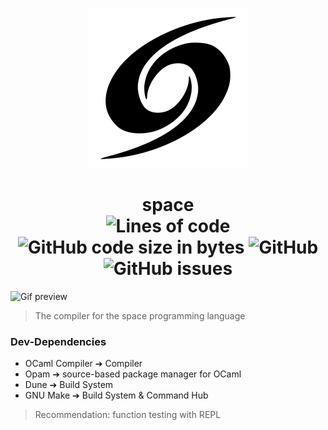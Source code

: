 <p align="center">     <img src="res/logo-512x512.png" width="256"/>    </p>

<h1 align="center">space</br>
    <img alt="Lines of code" src="https://img.shields.io/tokei/lines/github/space-lang/space?label=lines&style=flat&labelColor=ffffff&color=000000">
    <img alt="GitHub code size in bytes" src="https://img.shields.io/github/languages/code-size/space-lang/space?label=size&style=flat&labelColor=ffffff&color=000000">
    <img alt="GitHub" src="https://img.shields.io/github/license/space-lang/space?style=flat&labelColor=ffffff&color=000000">
    <img alt="GitHub issues" src="https://img.shields.io/github/issues/space-lang/space?style=flat&labelColor=ffffff&color=000000">
</h1>

<img alt="Gif preview" src="./space.gif">

> The compiler for the space programming language

### Dev-Dependencies

- OCaml Compiler ➔ Compiler
- Opam ➔ source-based package manager for OCaml
- Dune ➔ Build System
- GNU Make ➔ Build System & Command Hub

> Recommendation: function testing with REPL
